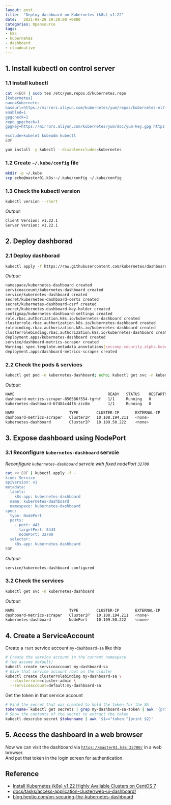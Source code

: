 ```yaml
---
layout: post
title:  "Deploy dashboard on Kubernetes (k8s) v1.22"
date:   2021-08-28 19:29:00 +0800
categories: Opensource
tags:
- k8s
- kubernetes
- dashboard
- cloudnative
---
```


## 1. Install kubectl on control server

### 1.1 Install kubectl

```sh
cat <<EOF | sudo tee /etc/yum.repos.d/kubernetes.repo
[kubernetes]
name=Kubernetes
baseurl=https://mirrors.aliyun.com/kubernetes/yum/repos/kubernetes-el7-x86_64
enabled=1
gpgcheck=1
repo_gpgcheck=1
gpgkey=https://mirrors.aliyun.com/kubernetes/yum/doc/yum-key.gpg https://mirrors.aliyun.com/kubernetes/yum/doc/rpm-package-key.gpg

exclude=kubelet kubeadm kubectl
EOF

yum install -y kubectl --disableexcludes=kubernetes
```

### 1.2 Create `~/.kube/config` file

```sh
mkdir -p ~/.kube
scp echo@master01.k8s:~/.kube/config ~/.kube/config
```

### 1.3 Check the kubectl version

```sh
kubectl version --short
```

*Output:*

```sh
Client Version: v1.22.1
Server Version: v1.22.1
```

## 2. Deploy dashborad

### 2.1 Deploy dashborad

```sh
kubectl apply -f https://raw.githubusercontent.com/kubernetes/dashboard/v2.3.1/aio/deploy/recommended.yaml
```

*Output:*

```sh
namespace/kubernetes-dashboard created
serviceaccount/kubernetes-dashboard created
service/kubernetes-dashboard created
secret/kubernetes-dashboard-certs created
secret/kubernetes-dashboard-csrf created
secret/kubernetes-dashboard-key-holder created
configmap/kubernetes-dashboard-settings created
role.rbac.authorization.k8s.io/kubernetes-dashboard created
clusterrole.rbac.authorization.k8s.io/kubernetes-dashboard created
rolebinding.rbac.authorization.k8s.io/kubernetes-dashboard created
clusterrolebinding.rbac.authorization.k8s.io/kubernetes-dashboard created
deployment.apps/kubernetes-dashboard created
service/dashboard-metrics-scraper created
Warning: spec.template.metadata.annotations[seccomp.security.alpha.kubernetes.io/pod]: deprecated since v1.19; use the "seccompProfile" field instead
deployment.apps/dashboard-metrics-scraper created
```

### 2.2 Check the pods & services

```sh
kubectl get pod -n kubernetes-dashboard; echo; kubectl get svc -n kubernetes-dashboard 
```

*Output:*

```sh
NAME                                         READY   STATUS    RESTARTS   AGE
dashboard-metrics-scraper-856586f554-tgrhf   1/1     Running   0          5m25s
kubernetes-dashboard-67484c44f6-zzc8m        1/1     Running   0          5m27s

NAME                        TYPE        CLUSTER-IP       EXTERNAL-IP   PORT(S)    AGE
dashboard-metrics-scraper   ClusterIP   10.108.194.211   <none>        8000/TCP   5m29s
kubernetes-dashboard        ClusterIP   10.109.50.222    <none>        443/TCP    5m33s
```

## 3. Expose dashboard using NodePort

### 3.1 Reconfigure `kubernetes-dashboard` servcie

*Reconfigure `kubernetes-dashboard` servcie with fixed nodePort `32700`*

```sh
cat << EOF | kubectl apply -f -
kind: Service
apiVersion: v1
metadata:
  labels:
    k8s-app: kubernetes-dashboard
  name: kubernetes-dashboard
  namespace: kubernetes-dashboard
spec:
  type: NodePort
  ports:
    - port: 443
      targetPort: 8443
      nodePort: 32700
  selector:
    k8s-app: kubernetes-dashboard
EOF
```

*Output:*

```sh
service/kubernetes-dashboard configured
```

### 3.2 Check the services

```sh
kubectl get svc -n kubernetes-dashboard 
```

*Output:*

```sh
NAME                        TYPE        CLUSTER-IP       EXTERNAL-IP   PORT(S)         AGE
dashboard-metrics-scraper   ClusterIP   10.108.194.211   <none>        8000/TCP        141m
kubernetes-dashboard        NodePort    10.109.50.222    <none>        443:32700/TCP   141m
```

## 4. Create a ServiceAccount

Create a `root` service account `my-dashboard-sa` like this

```sh
# Create the service account in the current namespace 
# (we assume default)
kubectl create serviceaccount my-dashboard-sa
# Give that service account root on the cluster
kubectl create clusterrolebinding my-dashboard-sa \
  --clusterrole=cluster-admin \
  --serviceaccount=default:my-dashboard-sa
```

Get the token in that service account

```sh
# Find the secret that was created to hold the token for the SA
tokenname=`kubectl get secrets | grep my-dashboard-sa-token | awk '{print $1}'`
# Show the contents of the secret to extract the token
kubectl describe secret $tokenname | awk '$1=="token:"{print $2}'
```

## 5. Access the dashboard in a web browser

Now we can visit the dashboard via [`https://master01.k8s:32700/`](https://master01.k8s:32700/) in a web browser.<br>
And put that token in the login screen for authentication.

## Reference

* [Install Kubernetes (k8s) v1.22 Highly Available Clusters on CentOS 7](/opensource/2021/08/26/install-k8s-1.22-ha-clusters-on-centos7.html)
* [docs/tasks/access-application-cluster/web-ui-dashboard/](https://kubernetes.io/docs/tasks/access-application-cluster/web-ui-dashboard/)
* [blog.heptio.com/on-securing-the-kubernetes-dashboard](https://blog.heptio.com/on-securing-the-kubernetes-dashboard-16b09b1b7aca)